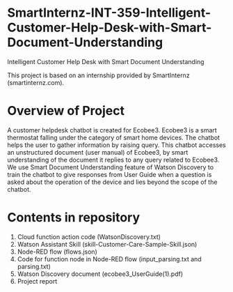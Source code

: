 # SmartInternz-INT-359-Intelligent-Customer-Help-Desk-with-Smart-Document-Understanding
Intelligent Customer Help Desk with Smart Document Understanding

This project is based on an internship provided by SmartInternz (smartinternz.com).

# Overview of Project
A customer helpdesk chatbot is created for Ecobee3. Ecobee3 is a smart thermostat falling under the category of smart home devices. The chatbot helps the user to gather information by raising query. This chatbot accesses an unstructured document (user manual) of Ecobee3, by smart understanding of the document it replies to any query related to Ecobee3.
We use Smart Document Understanding feature of Watson Discovery to train the chatbot to give responses from User Guide when a question is asked about the operation of the device and lies beyond the scope of the chatbot.

# Contents in repository
1. Cloud function action code (WatsonDiscovery.txt)
2. Watson Assistant Skill (skill-Customer-Care-Sample-Skill.json)
3. Node-RED flow (flows.json)
4. Code for function node in Node-RED flow (input_parsing.txt and parsing.txt)
5. Watson Discovery document (ecobee3_UserGuide(1).pdf)
6. Project report
